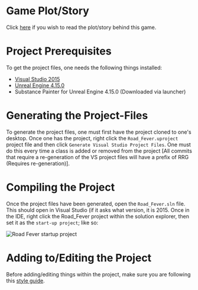 # Game Plot/Story
Click [here](https://github.com/FortuneMatthew/Road_Fever/blob/master/github%20markdown%20files/public_site_write-up.md) if you wish to read the plot/story behind this game.

# Project Prerequisites
To get the project files, one needs the following things installed:
* [Visual Studio 2015](https://1drv.ms/u/s!AhIK9Eqc9f5mgcglW_t37wRYy7OLNQ)
* [Unreal Engine 4.15.0](https://accounts.unrealengine.com/register)
* Substance Painter for Unreal Engine 4.15.0 (Downloaded via launcher)

# Generating the Project-Files
To generate the project files, one must first have the project cloned to one's desktop. Once one has the project, right click the `Road_Fever.uproject` project file and then click `Generate Visual Studio Project Files`. One must do this every time a class is added or removed from the project [All commits that require a re-generation of the VS project files will have a prefix of RRG (Requires re-generation)].

# Compiling the Project
Once the project files have been generated, open the `Road_Fever.sln` file. This should open in Visual Studio (if it asks what version, it is 2015. Once in the IDE, right click the Road_Fever project within the solution explorer, then set it as the `start-up project`; like so:

![Road Fever startup project](http://image.prntscr.com/image/0674d1cc4ca84ef1ad684617e119b638.png "How to set as startup project")

# Adding to/Editing the Project
Before adding/editing things within the project, make sure you are following this [style guide](https://github.com/Allar/ue4-style-guide#0.1).
